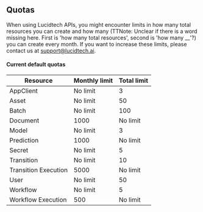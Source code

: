 ## Quotas

When using Lucidtech APIs, you might encounter limits in how many total resources you can create and how many (TTNote: Unclear if there is a 
word missing here. First is 'how many total resources', second is 'how many __'?) you can 
create every month. If you want to increase these limits, please contact us at [support@lucidtech.ai](mailto:support@lucidtech.ai).

#### Current default quotas

| Resource             | Monthly limit | Total limit |
| -------------------- | ------------- | ----------- |
| AppClient            | No limit      | 3           |
| Asset                | No limit      | 50          |
| Batch                | No limit      | 100         |
| Document             | 1000          | No limit    |
| Model                | No limit      | 3           |
| Prediction           | 1000          | No limit    |
| Secret               | No limit      | 5           |
| Transition           | No limit      | 10          |
| Transition Execution | 5000          | No limit    |
| User                 | No limit      | 50          |
| Workflow             | No limit      | 5           |
| Workflow Execution   | 500           | No limit    |
